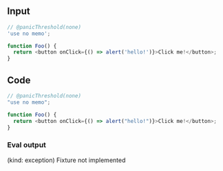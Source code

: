 
## Input

```javascript
// @panicThreshold(none)
'use no memo';

function Foo() {
  return <button onClick={() => alert('hello!')}>Click me!</button>;
}

```

## Code

```javascript
// @panicThreshold(none)
"use no memo";

function Foo() {
  return <button onClick={() => alert("hello!")}>Click me!</button>;
}

```
      
### Eval output
(kind: exception) Fixture not implemented